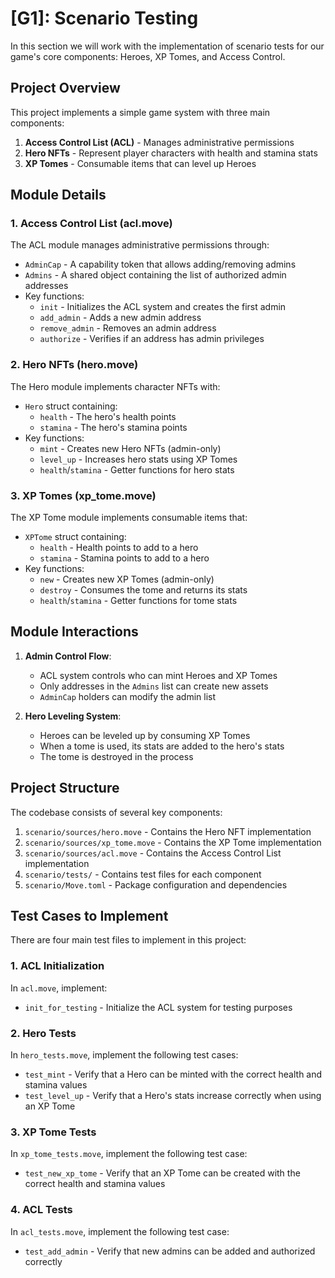 # [G1]: Scenario Testing

In this section we will work with the implementation of scenario tests for our game's core components: Heroes, XP Tomes, and Access Control.

## Project Overview

This project implements a simple game system with three main components:

1. **Access Control List (ACL)** - Manages administrative permissions
2. **Hero NFTs** - Represent player characters with health and stamina stats
3. **XP Tomes** - Consumable items that can level up Heroes

## Module Details

### 1. Access Control List (acl.move)
The ACL module manages administrative permissions through:
- `AdminCap` - A capability token that allows adding/removing admins
- `Admins` - A shared object containing the list of authorized admin addresses
- Key functions:
  - `init` - Initializes the ACL system and creates the first admin
  - `add_admin` - Adds a new admin address
  - `remove_admin` - Removes an admin address
  - `authorize` - Verifies if an address has admin privileges

### 2. Hero NFTs (hero.move)
The Hero module implements character NFTs with:
- `Hero` struct containing:
  - `health` - The hero's health points
  - `stamina` - The hero's stamina points
- Key functions:
  - `mint` - Creates new Hero NFTs (admin-only)
  - `level_up` - Increases hero stats using XP Tomes
  - `health`/`stamina` - Getter functions for hero stats

### 3. XP Tomes (xp_tome.move)
The XP Tome module implements consumable items that:
- `XPTome` struct containing:
  - `health` - Health points to add to a hero
  - `stamina` - Stamina points to add to a hero
- Key functions:
  - `new` - Creates new XP Tomes (admin-only)
  - `destroy` - Consumes the tome and returns its stats
  - `health`/`stamina` - Getter functions for tome stats

## Module Interactions

1. **Admin Control Flow**:
   - ACL system controls who can mint Heroes and XP Tomes
   - Only addresses in the `Admins` list can create new assets
   - `AdminCap` holders can modify the admin list

2. **Hero Leveling System**:
   - Heroes can be leveled up by consuming XP Tomes
   - When a tome is used, its stats are added to the hero's stats
   - The tome is destroyed in the process

## Project Structure

The codebase consists of several key components:

1. `scenario/sources/hero.move` - Contains the Hero NFT implementation
2. `scenario/sources/xp_tome.move` - Contains the XP Tome implementation
3. `scenario/sources/acl.move` - Contains the Access Control List implementation
4. `scenario/tests/` - Contains test files for each component
5. `scenario/Move.toml` - Package configuration and dependencies

## Test Cases to Implement

There are four main test files to implement in this project:

### 1. ACL Initialization
In `acl.move`, implement:
- `init_for_testing` - Initialize the ACL system for testing purposes

### 2. Hero Tests
In `hero_tests.move`, implement the following test cases:
- `test_mint` - Verify that a Hero can be minted with the correct health and stamina values
- `test_level_up` - Verify that a Hero's stats increase correctly when using an XP Tome

### 3. XP Tome Tests
In `xp_tome_tests.move`, implement the following test case:
- `test_new_xp_tome` - Verify that an XP Tome can be created with the correct health and stamina values

### 4. ACL Tests
In `acl_tests.move`, implement the following test case:
- `test_add_admin` - Verify that new admins can be added and authorized correctly
